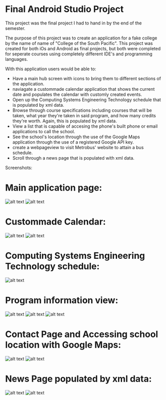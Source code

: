 # Final Android Studio Project

This project was the final project I had to hand in by the end of the semester.

The purpose of this project was to create an application for a fake college by
the name of name of "College of the South Pacific". This project was created for
both iOs and Android as final projects, but both were completed for seperate courses
using completely different IDE's and programming languages.

With this application users would be able to:
* Have a main hub screen with icons to bring them to different sections of the application.
* naviagate a custommade calendar application that shows the current date and populates the calendar with customly created events.
* Open up the Computing Systems Engineering Technology schedule that is populated by xml data.
* Browse through course specifications including courses that will be taken, what year they're taken in said program, and how many credits they're worth. 
Again, this is populated by xml data.
* View a list that is capable of accesing the phone's built phone or email applications to call the school.
* See the school's location through the use of the Google Maps application through the use of a registered Google API key.
* create a webpageview to visit Metrobus' website to attain a bus schedule.
* Scroll through a news page that is populated with xml data.

Screenshots:

# Main application page:

![alt text](https://github.com/MattDunne/College-Projects/blob/master/Android%20Studio%20Projects/Final%20Android%20Studio%20Project/screenshots/android_screenshot4.png "Screenshot 4")
![alt text](https://github.com/MattDunne/College-Projects/blob/master/Android%20Studio%20Projects/Final%20Android%20Studio%20Project/screenshots/android_screenshot111.png "Screenshot 11")


# Custommade Calendar:

![alt text](https://github.com/MattDunne/College-Projects/blob/master/Android%20Studio%20Projects/Final%20Android%20Studio%20Project/screenshots/android_screenshot8.png "Screenshot 8")
![alt text](https://github.com/MattDunne/College-Projects/blob/master/Android%20Studio%20Projects/Final%20Android%20Studio%20Project/screenshots/android_screenshot9.png "Screenshot 9")

# Computing Systems Engineering Technology schedule:

![alt text](https://github.com/MattDunne/College-Projects/blob/master/Android%20Studio%20Projects/Final%20Android%20Studio%20Project/screenshots/android_screenshot12.png "Screenshot 12")

#  Program information view:

![alt text](https://github.com/MattDunne/College-Projects/blob/master/Android%20Studio%20Projects/Final%20Android%20Studio%20Project/screenshots/android_screenshot5.png "Screenshot 5")
![alt text](https://github.com/MattDunne/College-Projects/blob/master/Android%20Studio%20Projects/Final%20Android%20Studio%20Project/screenshots/android_screenshot6.png "Screenshot 6")
![alt text](https://github.com/MattDunne/College-Projects/blob/master/Android%20Studio%20Projects/Final%20Android%20Studio%20Project/screenshots/android_screenshot7.png "Screenshot 7")

# Contact Page and Accessing school location with Google Maps:

![alt text](https://github.com/MattDunne/College-Projects/blob/master/Android%20Studio%20Projects/Final%20Android%20Studio%20Project/screenshots/android_screenshot15.png "Screenshot 15")
![alt text](https://github.com/MattDunne/College-Projects/blob/master/Android%20Studio%20Projects/Final%20Android%20Studio%20Project/screenshots/android_screenshot16.png "Screenshot 16")

# News Page populated by xml data:

![alt text](https://github.com/MattDunne/College-Projects/blob/master/Android%20Studio%20Projects/Final%20Android%20Studio%20Project/screenshots/android_screenshot13.png "Screenshot 13")
![alt text](https://github.com/MattDunne/College-Projects/blob/master/Android%20Studio%20Projects/Final%20Android%20Studio%20Project/screenshots/android_screenshot14.png "Screenshot 14")

